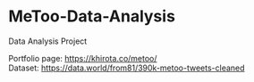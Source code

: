 # MeToo-Data-Analysis
Data Analysis Project

Portfolio page: https://khirota.co/metoo/<br>
Dataset: https://data.world/from81/390k-metoo-tweets-cleaned
